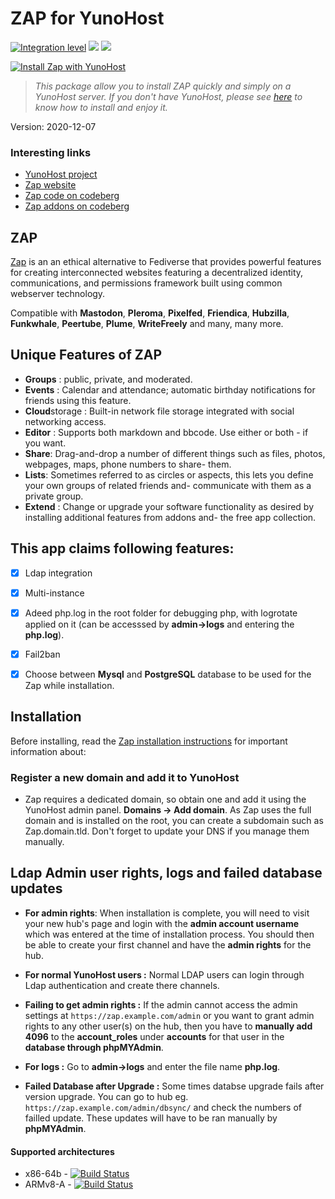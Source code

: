 # ZAP for YunoHost

[![Integration level](https://dash.yunohost.org/integration/zap.svg)](https://dash.yunohost.org/appci/app/zap) ![](https://ci-apps.yunohost.org/ci/badges/zap.status.svg) ![](https://ci-apps.yunohost.org/ci/badges/zap.maintain.svg)

[![Install Zap with YunoHost](https://install-app.yunohost.org/install-with-yunohost.png)](https://install-app.yunohost.org/?app=zap)

> *This package allow you to install ZAP quickly and simply on a YunoHost server.
If you don't have YunoHost, please see [here](https://yunohost.org/#/install) to know how to install and enjoy it.*


Version: 2020-12-07

### Interesting links

- [YunoHost project](https://yunohost.org)
- [Zap website](https://zotlabs.com/zap/)
- [Zap code on codeberg](https://codeberg.org/zot/zap)
- [Zap addons on codeberg](https://codeberg.org/zot/zap-addons)

## ZAP
[Zap](https://zotlabs.com/zap/) is an an ethical alternative to Fediverse that provides powerful features for creating interconnected websites featuring a decentralized identity, communications, and permissions framework built using common webserver technology.

Compatible with **Mastodon**, **Pleroma**, **Pixelfed**, **Friendica**, **Hubzilla**, **Funkwhale**, **Peertube**, **Plume**, **WriteFreely** and many, many more.

## Unique Features of ZAP

- **Groups** : public, private, and moderated.
- **Events** : Calendar and attendance; automatic birthday notifications for friends using this feature.
- **Cloud**storage : Built-in network file storage integrated with social networking access.
- **Editor** : Supports both markdown and bbcode. Use either or both - if you want.
- **Share**: Drag-and-drop a number of different things such as files, photos, webpages, maps, phone numbers to share- them.
- **Lists**: Sometimes referred to as circles or aspects, this lets you define your own groups of related friends and- communicate with them as a private group.
- **Extend** : Change or upgrade your software functionality as desired by installing additional features from addons and- the free app collection.



## This app claims following features:
- [X] Ldap integration
- [X] Multi-instance
- [X] Adeed php.log in the root folder for debugging php, with logrotate applied on it (can be accesssed by **admin->logs** and entering the **php.log**).
- [X] Fail2ban
- [X] Choose between **Mysql** and
**PostgreSQL** database to be used for the Zap while installation.


## Installation
Before installing, read the [Zap installation instructions](https://codeberg.org/zot/zap/src/branch/release/install/INSTALL.txt) for important information about:


### Register a new domain and add it to YunoHost
- Zap requires a dedicated domain, so obtain one and add it using the YunoHost admin panel. **Domains -> Add domain**. As Zap uses the full domain and is installed on the root, you can create a subdomain such as Zap.domain.tld. Don't forget to update your DNS if you manage them manually.


## Ldap Admin user rights, logs and failed database updates

- **For admin rights**: When installation is complete, you will need to visit your new hub's page and login with the **admin account username** which was entered at the time of installation process. You should then be able to create your first channel and have the **admin rights** for the hub.

- **For normal YunoHost users :** Normal LDAP users can login through Ldap authentication and create there channels.

- **Failing to get admin rights :** If the admin cannot access the admin settings at `https://zap.example.com/admin` or you want to grant admin rights to any other user(s) on the hub, then you have to **manually add 4096** to the **account_roles** under **accounts** for that user in the **database through phpMYAdmin**.

- **For logs :**  Go to **admin->logs** and enter the file name **php.log**.

- **Failed Database after Upgrade :** Some times databse upgrade fails after version upgrade. You can go to hub  eg. `https://zap.example.com/admin/dbsync/` and check the numbers of failled update. These updates will have to be ran manually by **phpMYAdmin**.

#### Supported architectures

* x86-64b - [![Build Status](https://ci-apps.yunohost.org/ci/logs/Zap%20%28Official%29.svg)](https://ci-apps.yunohost.org/ci/apps/zap/)
* ARMv8-A - [![Build Status](https://ci-apps-arm.yunohost.org/ci/logs/Zap%20%28Official%29.svg)](https://ci-apps-arm.yunohost.org/ci/apps/zap/)
